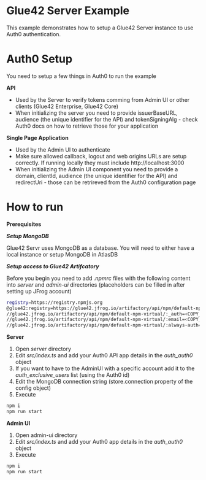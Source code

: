 # Glue42 Server Example

This example demonstrates how to setup a Glue42 Server instance to use Auth0 authentication.

# Auth0 Setup

You need to setup a few things in Auth0 to run the example

**API**
* Used by the Server to verify tokens comming from Admin UI or other clients (Glue42 Enterprise, Glue42 Core)
* When initializing the server you need to provide issuerBaseURL, audience (the unique identifier for the API) and tokenSigningAlg - check Auth0 docs on how to retrieve those for your application

**Single Page Application**
* Used by the Admin UI to authenticate
* Make sure allowed callback, logout and web origins URLs are setup correctly. If running locally they must include http://localhost:3000
* When initializing the Admin UI component you need to provide a domain, clientId, audience (the unique identifier for the API) and redirectUri - those can be retrireved from the Auth0 configuration page


# How to run

**Prerequisites** 

_**Setup MongoDB**_

Glue42 Servr uses MongoDB as a database. You will need to either have a local instance or setup MongoDB in AtlasDB

_**Setup access to Glue42 Artifcatory**_

Before you begin you need to add *.npmrc* files with the following content into _server_ and _admin-ui_ directories (placeholders can be filled in after setting up JFrog account)
```sh
registry=https://registry.npmjs.org
@glue42:registry=https://glue42.jfrog.io/artifactory/api/npm/default-npm-virtual/
//glue42.jfrog.io/artifactory/api/npm/default-npm-virtual/:_auth=<COPY_FROM_JFROG_SETUP>
//glue42.jfrog.io/artifactory/api/npm/default-npm-virtual/:email=<COPY_FROM_JFROG_SETUP>
//glue42.jfrog.io/artifactory/api/npm/default-npm-virtual/:always-auth=true
```

**Server**

1. Open *server* directory
1. Edit *src/index.ts* and add your Auth0 API app details in the *auth_auth0* object
1. If you want to have to the AdminUI with a specific account add it to the *auth_exclusive_users* list (using the Auth0 id)
2. Edit the MongoDB connection string (store.connection property of the config object)
3. Execute 
```sh
npm i
npm run start
```

**Admin UI**

1. Open admin-ui directory
1. Edit *src/index.ts* and add your Auth0 app details in the *auth_auth0* object
1. Execute 
```sh
npm i
npm run start
```

